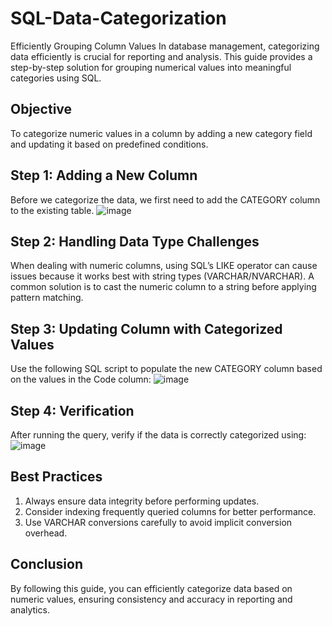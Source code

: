 # SQL-Data-Categorization
Efficiently Grouping Column Values
In database management, categorizing data efficiently is crucial for reporting and analysis. This guide provides a step-by-step solution for grouping numerical values into meaningful categories using SQL.

##  Objective
To categorize numeric values in a column by adding a new category field and updating it based on predefined conditions.

## Step 1: Adding a New Column
Before we categorize the data, we first need to add the CATEGORY column to the existing table.
![image](https://github.com/user-attachments/assets/639d5f9c-2ea4-4209-bfb8-803bf3041e0b)

## Step 2: Handling Data Type Challenges
When dealing with numeric columns, using SQL’s LIKE operator can cause issues because it works best with string types (VARCHAR/NVARCHAR). A common solution is to cast the numeric column to a string before applying pattern matching.

## Step 3: Updating Column with Categorized Values
Use the following SQL script to populate the new CATEGORY column based on the values in the Code column:
![image](https://github.com/user-attachments/assets/42a0cc23-63bd-4d5c-b0c6-237c8d238c2b)

## Step 4: Verification
After running the query, verify if the data is correctly categorized using:
![image](https://github.com/user-attachments/assets/fd8fd06f-705c-4fd2-9111-91e50db55ac5)

## Best Practices
1. Always ensure data integrity before performing updates.
2. Consider indexing frequently queried columns for better performance.
3. Use VARCHAR conversions carefully to avoid implicit conversion overhead.

## Conclusion
By following this guide, you can efficiently categorize data based on numeric values, ensuring consistency and accuracy in reporting and analytics.


